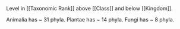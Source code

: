 Level in [[Taxonomic Rank]] above [[Class]] and below [[Kingdom]].

Animalia has ~ 31 phyla.
Plantae has ~ 14 phyla.
Fungi has ~ 8 phyla.